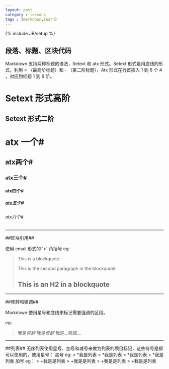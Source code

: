 ```yaml
---
layout: post
category : lessons
tags : [markdown,learn]
---
```

{% include JB/setup %}

## 段落、标题、区块代码 ##


Markdown 支持两种标题的语法，Setext 和 atx 形式。Setext 形式是用底线的形式，利用 = （最高阶标题）和 - （第二阶标题），Atx 形式在行首插入 1 到 6 个 # ，对应到标题 1 到 6 阶。

Setext 形式高阶
===============
Setext 形式二阶
---------------
# atx 一个# #
## atx两个# ##
### atx三个# ###
#### atx四个# ####
##### atx五个# ##### 
###### atx六个# ###### 

<hr>
##区块引用##

使用 email 形式的 '>' 角括号
eg:
> This is a blockquote.
> 
> This is the second paragraph in the blockquote.
>
> ## This is an H2 in a blockquote

<hr>

##修辞和强调##

Markdown 使用星号和底线来标记需要强调的区段。

eg:
> 我是*修辞*
> 我是*修辞*
> 我是__强调__

<hr>
##列表##
无序列表使用星号、加号和减号来做为列表的项目标记，这些符号是都可以使用的，使用星号：
星号
eg:
> *我是列表
> *我是列表
> *我是列表
> *我是列表
加号
eg：
> +我是是列表
> +我是是列表
> +我是是列表
> +我是是列表